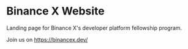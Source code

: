 # Binance X Website

Landing page for Binance X's developer platform fellowship program.

Join us on https://binancex.dev/
